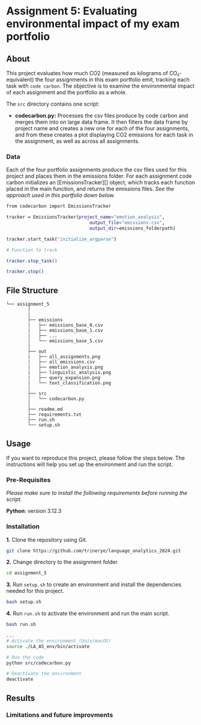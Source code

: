 # Assignment 5: Evaluating environmental impact of my exam portfolio


## About

This project evaluates how much CO2 (measured as kilograms of CO₂-equivalent) the four assignments in this exam portfolio emit, tracking each task with ``code carbon``. The objective is to examine the environmental impact of each assignment and the portfolio as a whole.

The ``src`` directory contains one script: 

- **codecarbon.py:** Processes the csv files produce by code carbon and merges them into on large data frame. It then filters the data frame by project name and creates a new one for each of the four assignments, and from these creates a plot displaying CO2 emissions for each task in the assignment, as well as across all assignments.


### Data

Each of the four portfolio assignments produce the csv files used for this project and places them in the emissions folder. For each assignment code carbon initializes an [EmissionsTracker][] object, which tracks each function placed in the main function, and returns the emissions files. *See the approach used in this portfolio down below.*

```sh
from codecarbon import EmissionsTracker

tracker = EmissionsTracker(project_name="emotion_analysis",
                               output_file="emissions.csv",
                               output_dir=emissions_folderpath) 

tracker.start_task("initialize_argparse")

# Function to track

tracker.stop_task()

tracker.stop()

```

##  File Structure

```
└── assignment_5
        |
        |
        ├── emissions
        |   ├── emissions_base_0.csv
        |   ├── emissions_base_1.csv
        |   ├── ...
        │   └── emissions_base_5.csv
        |
        ├── out
        |   ├── all_assignments.png
        |   ├── all_emissions.csv
        |   ├── emotion_analysis.png
        |   ├── linguistic_analysis.png
        |   ├── query_expansion.png
        |   └── text_classification.png
        |
        ├── src
        │   └── codecarbon.py
        │     
        ├── readme.md
        ├── requirements.txt
        ├── run.sh
        └── setup.sh

```

## Usage

If you want to reproduce this project, please follow the steps below. The instructions will help you set up the environment and run the script.

### Pre-Requisites

*Please make sure to install the following requirements before running the script.*

**Python**: version 3.12.3

### Installation

**1.** Clone the repository using Git.
```sh
git clone https://github.com/trinerye/language_analytics_2024.git 
```

**2.** Change directory to the assignment folder.
```sh
cd assignment_5
```

**3.** Run ``setup.sh`` to create an environment and install the dependencies needed for this project. 

```sh
bash setup.sh
```
**4.** Run ``run.sh`` to activate the environment and run the main script. 
  
```sh
bash run.sh
```
```sh
...
# Activate the environment (Unix/macOS)
source ./LA_A5_env/bin/activate

# Run the code
python src/codecarbon.py

# Deactivate the environment
deactivate
```

## Results 


### Limitations and future improvments 









